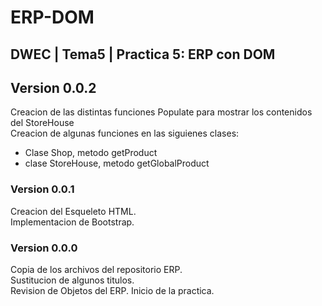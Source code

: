 # ERP-DOM
## DWEC | Tema5 | Practica 5: ERP con DOM  
  
## Version 0.0.2  
Creacion de las distintas funciones Populate para mostrar los contenidos del StoreHouse  
Creacion de algunas funciones en las siguienes clases:  
* Clase Shop, metodo getProduct  
* clase StoreHouse, metodo getGlobalProduct

### Version 0.0.1
Creacion del Esqueleto HTML.  
Implementacion de Bootstrap.  


### Version 0.0.0
Copia de los archivos del repositorio ERP.  
Sustitucion de algunos titulos.  
Revision de Objetos del ERP.
Inicio de la practica.  
